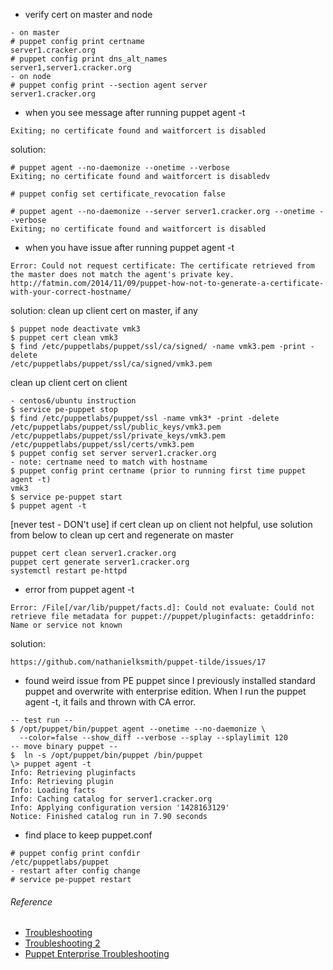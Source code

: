 * verify cert on master and node
```
- on master
# puppet config print certname
server1.cracker.org
# puppet config print dns_alt_names
server1,server1.cracker.org
- on node
# puppet config print --section agent server
server1.cracker.org
```
* when you see message after running puppet agent -t
```
Exiting; no certificate found and waitforcert is disabled
```
solution:
```
# puppet agent --no-daemonize --onetime --verbose
Exiting; no certificate found and waitforcert is disabledv

# puppet config set certificate_revocation false

# puppet agent --no-daemonize --server server1.cracker.org --onetime --verbose
Exiting; no certificate found and waitforcert is disabled
```
* when you have issue after running puppet agent -t
```
Error: Could not request certificate: The certificate retrieved from the master does not match the agent's private key.
http://fatmin.com/2014/11/09/puppet-how-not-to-generate-a-certificate-with-your-correct-hostname/
```
solution:
clean up client cert on master, if any
```
$ puppet node deactivate vmk3
$ puppet cert clean vmk3
$ find /etc/puppetlabs/puppet/ssl/ca/signed/ -name vmk3.pem -print -delete
/etc/puppetlabs/puppet/ssl/ca/signed/vmk3.pem
```
clean up client cert on client
```
- centos6/ubuntu instruction
$ service pe-puppet stop
$ find /etc/puppetlabs/puppet/ssl -name vmk3* -print -delete
/etc/puppetlabs/puppet/ssl/public_keys/vmk3.pem
/etc/puppetlabs/puppet/ssl/private_keys/vmk3.pem
/etc/puppetlabs/puppet/ssl/certs/vmk3.pem
$ puppet config set server server1.cracker.org
- note: certname need to match with hostname
$ puppet config print certname (prior to running first time puppet agent -t)
vmk3
$ service pe-puppet start
$ puppet agent -t
```
[never test - DON't use] if cert clean up on client not helpful, use solution from below to clean up cert and regenerate on master
```
puppet cert clean server1.cracker.org
puppet cert generate server1.cracker.org
systemctl restart pe-httpd
```
* error from puppet agent -t
```
Error: /File[/var/lib/puppet/facts.d]: Could not evaluate: Could not retrieve file metadata for puppet://puppet/pluginfacts: getaddrinfo: Name or service not known
```
solution:
```
https://github.com/nathanielksmith/puppet-tilde/issues/17
```
* found weird issue from PE puppet since I previously installed standard puppet and overwrite with enterprise edition. When I run the puppet agent -t, it fails and thrown with CA error.
```
-- test run --
$ /opt/puppet/bin/puppet agent --onetime --no-daemonize \
  --color=false --show_diff --verbose --splay --splaylimit 120
-- move binary puppet --  
$  ln -s /opt/puppet/bin/puppet /bin/puppet
\> puppet agent -t
Info: Retrieving pluginfacts
Info: Retrieving plugin
Info: Loading facts
Info: Caching catalog for server1.cracker.org
Info: Applying configuration version '1428163129'
Notice: Finished catalog run in 7.90 seconds
```
* find place to keep puppet.conf 
```
# puppet config print confdir
/etc/puppetlabs/puppet
- restart after config change
# service pe-puppet restart
```
###### Reference
   * [Troubleshooting](https://docs.puppetlabs.com/guides/troubleshooting.html)
   * [Troubleshooting 2](https://docs.puppetlabs.com/pe/latest/trouble_comms.html)
   * [Puppet Enterprise Troubleshooting](http://www.slideshare.net/PuppetLabs/puppet-conf-slides-25547169)
